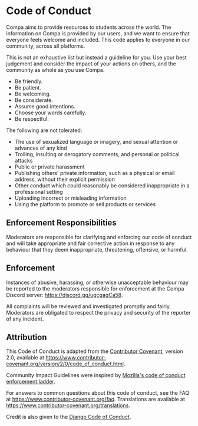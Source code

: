 # Code of Conduct

Compa aims to provide resources to students across the world. The information on Compa is provided by our users, and we want to ensure that everyone feels welcome and included. This code applies to everyone in our community, across all platforms.

This is not an exhaustive list but instead a guideline for you. Use your best judgement and consider the impact of your actions on others, and the community as whole as you use Compa.

- Be friendly.
- Be patient.
- Be welcoming.
- Be considerate.
- Assume good intentions.
- Choose your words carefully.
- Be respectful.

The following are not tolerated:

- The use of sexualized language or imagery, and sexual attention or
  advances of any kind
- Trolling, insulting or derogatory comments, and personal or political attacks
- Public or private harassment
- Publishing others' private information, such as a physical or email
  address, without their explicit permission
- Other conduct which could reasonably be considered inappropriate in a
  professional setting
- Uploading incorrect or misleading information
- Using the platform to promote or sell products or services

## Enforcement Responsibilities

Moderators are responsible for clarifying and enforcing our code of conduct and will take appropriate and fair corrective action in response to any behaviour that they deem inappropriate, threatening, offensive, or harmful.

## Enforcement

Instances of abusive, harassing, or otherwise unacceptable behaviour may be
reported to the moderators responsible for enforcement at the Compa Discord server:
<https://discord.gg/ugcgagCa58>.

All complaints will be reviewed and investigated promptly and fairly. Moderators are obligated to respect the privacy and security of the reporter of any incident.

## Attribution

This Code of Conduct is adapted from the [Contributor Covenant][homepage],
version 2.0, available at
<https://www.contributor-covenant.org/version/2/0/code_of_conduct.html>.

Community Impact Guidelines were inspired by [Mozilla's code of conduct
enforcement ladder](https://github.com/mozilla/diversity).

[homepage]: https://www.contributor-covenant.org

For answers to common questions about this code of conduct, see the FAQ at
<https://www.contributor-covenant.org/faq>. Translations are available at
<https://www.contributor-covenant.org/translations>.

Credit is also given to the [Django Code of Conduct](https://www.djangoproject.com/conduct/).
